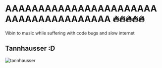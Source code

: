 # AAAAAAAAAAAAAAAAAAAAAAAAAAAAAAAAAAAAAAA 🔥🔥🔥🔥🔥

Vibin to music while suffering with code bugs and slow internet

## Tannhausser :D
![tannhausser](https://media1.tenor.com/m/0Y9Iu6txs8MAAAAC/machikane-tannhauser-matikane-tannhauser.gif)

<!--
**sultan-gemilang/sultan-gemilang** is a ✨ _special_ ✨ repository because its `README.md` (this file) appears on your GitHub profile.

Here are some ideas to get you started:

- 🔭 I’m currently working on ...
- 🌱 I’m currently learning ...
- 👯 I’m looking to collaborate on ...
- 🤔 I’m looking for help with ...
- 💬 Ask me about ...
- 📫 How to reach me: ...
- 😄 Pronouns: ...
- ⚡ Fun fact: ...
-->
